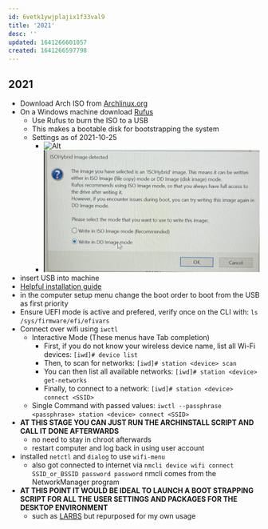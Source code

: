 ```yaml
---
id: 6vetk1ywjplajix1f33val9
title: '2021'
desc: ''
updated: 1641266601057
created: 1641266597798
---
```



## 2021

- Download Arch ISO from [Archlinux.org](https://archlinux.org/download/)
- On a Windows machine download [Rufus](https://rufus.ie/en/)
  - Use Rufus to burn the ISO to a USB
  - This makes a bootable disk for bootstrapping the system
  - Settings as of 2021-10-25
    - ![Alt](assets/images/Pasted_image_20211025015639.png)
    - ![Alt](assets/images/Pasted_image_20211025015715.png)
- insert USB into machine
- [Helpful installation guide](https://wiki.archlinux.org/title/Installation_guide)
- in the computer setup menu change the boot order to boot from the USB as first priority
- Ensure UEFI mode is active and prefered, verify once on the CLI with: `ls /sys/firmware/efi/efivars`
- Connect over wifi using `iwctl` 
  - Interactive Mode (These menus have Tab completion)
    - First, if you do not know your wireless device name, list all Wi-Fi devices: `[iwd]# device list`
    - Then, to scan for networks: `[iwd]# station <device> scan`
    - You can then list all available networks: `[iwd]# station <device> get-networks`
    - Finally, to connect to a network: `[iwd]# station <device> connect <SSID>`
  - Single Command with passed values: `iwctl --passphrase <passphrase> station <device> connect <SSID>`
- **AT THIS STAGE YOU CAN JUST RUN THE ARCHINSTALL SCRIPT AND CALL IT DONE AFTERWARDS**
  - no need to stay in chroot afterwards
  - restart computer and log back in using user account
- installed `netctl` and `dialog` to use `wifi-menu`
  - also got connected to internet via `nmcli device wifi connect SSID_or_BSSID password password` nmcli comes from the NetworkManager program
- **AT THIS POINT IT WOULD BE IDEAL TO LAUNCH A BOOT STRAPPING SCRIPT FOR ALL THE USER SETTINGS AND PACKAGES FOR THE DESKTOP ENVIRONMENT**
  - such as [LARBS](https://github.com/tallguyjenks/LARBS/blob/master/larbs.sh) but repurposed for my own usage
